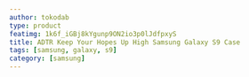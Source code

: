 ```yaml
---
author: tokodab
type: product
featimg: 1k6f_iGBj8kYgunp9ON2io3p0lJdfpxyS
title: ADTR Keep Your Hopes Up High Samsung Galaxy S9 Case
tags: [samsung, galaxy, s9]
category: [samsung]
---
```

